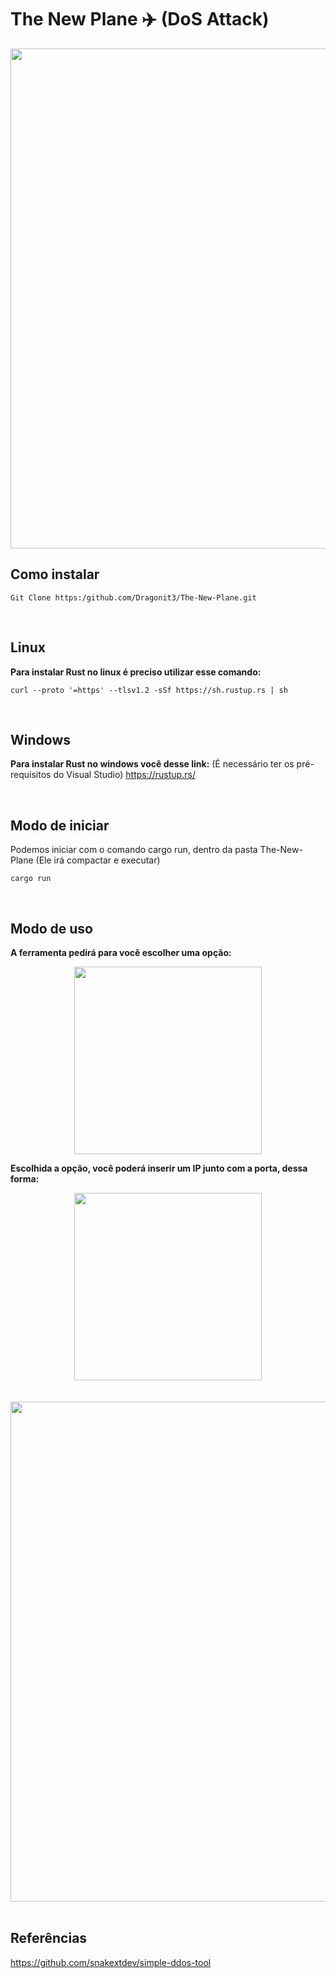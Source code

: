 # The New Plane ✈️ (DoS Attack)

<div align="center">
<img src="https://github.com/Dragonit3/The-New-Plane/assets/123481273/b56e5e41-a9fb-4fcc-9544-af51c2d3a785" width="800px" />
</div>


## Como instalar 
```
Git Clone https:/github.com/Dragonit3/The-New-Plane.git
```

<br/>  


## Linux
**Para instalar Rust no linux é preciso utilizar esse comando:** 
```
curl --proto '=https' --tlsv1.2 -sSf https://sh.rustup.rs | sh
```
<br/> 

## Windows
**Para instalar Rust no windows você desse link:** (É necessário ter os pré-requisitos do Visual Studio) https://rustup.rs/ 

<br/> 

## Modo de iniciar
Podemos iniciar com o comando cargo run, dentro da pasta The-New-Plane (Ele irá compactar e executar)
```
cargo run
```
<br/> 

## Modo de uso
**A ferramenta pedirá para você escolher uma opção:**

<div align="center">
<img src="https://github.com/Dragonit3/The-New-Plane/assets/123481273/9a9d8576-2dee-409e-8e00-cf7beab96b3a" width="300px" />
</div>

**Escolhida a opção, você poderá inserir um IP junto com a porta, dessa forma:**

<div align="center">
<img src="https://github.com/Dragonit3/The-New-Plane/assets/123481273/c3867460-8d98-401f-891a-107461bcba3a" width="300px" />
</div>

<br/> 
<br/>

<div align="center">
<img src="https://github.com/Dragonit3/The-New-Plane/assets/160602980/3952825f-2be4-4521-8eac-71dce7dfba2d" width="800px" />
</div>

<br/>

## Referências
https://github.com/snakextdev/simple-ddos-tool 

